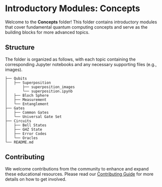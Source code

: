# Introductory Modules: Concepts

Welcome to the **Concepts** folder! This folder contains introductory modules that cover fundamental quantum computing concepts and serve as the building blocks for more advanced topics.

## Structure

The folder is organized as follows, with each topic containing the corresponding Jupyter notebooks and any necessary supporting files (e.g., images).

```
├── Qubits
│   ├── Superposition
│       ├── superposition_images
│       └── superposition.ipynb
│   ├── Bloch Sphere
│   ├── Measurement
│   └── Entanglement
├── Gates
│   ├── Common Gates
│   └── Universal Gate Set
├── Circuits
│   ├── Bell States
│   ├── GHZ State
│   ├── Error Codes
│   └── Oracles
└── README.md
```

## Contributing

We welcome contributions from the community to enhance and expand these educational resources. Please read our [Contributing Guide](https://quantum-education-modules.readthedocs.io/en/latest/user/contribute.html) for more details on how to get involved.
